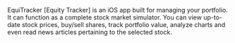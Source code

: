 EquiTracker [Equity Tracker] is an iOS app built for managing your portfolio. It can function as a complete stock market simulator. You can view up-to-date stock prices, buy/sell shares, track portfolio value, analyze charts and even read news articles pertaining to the selected stock.
